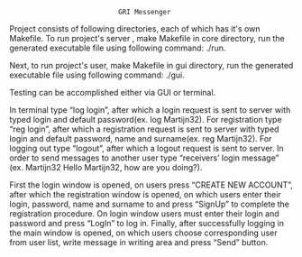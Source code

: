                                GRI Messenger

Project consists of following directories, each of which has it's own Makefile.
To run project's server , make Makefile in core directory,  run the generated executable file using following command: ./run. 

Next, to run project's user, make Makefile in gui directory, run the generated executable file using following command: ./gui.

Testing can be accomplished either via GUI or terminal.
 
In terminal type “log login”, after which a login request is sent to server with typed login and default password(ex. log Martijn32). 
For registration type “reg login”, after which a registration request is sent to server with typed login and default password, name and surname(ex. reg Martijn32).
For logging out type “logout”,  after which a logout request is sent to server.
In order to send messages to another user type “receivers’ login message”
(ex. Martijn32 Hello Martijn32, how are you doing?).

First the login window is opened, on users press “CREATE NEW ACCOUNT”, after which the registration window is opened, on which users enter their login, password, name and surname to and press “SignUp” to complete the registration procedure.
On login window users must enter their login and password and press “LogIn” to log in.
Finally, after successfully logging in the main window is opened, on which users choose corresponding user from user list, write message in writing area and press “Send” button.
  
